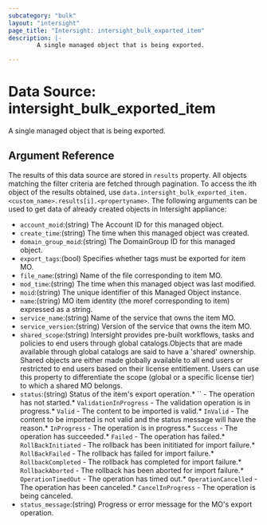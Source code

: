 ```yaml
---
subcategory: "bulk"
layout: "intersight"
page_title: "Intersight: intersight_bulk_exported_item"
description: |-
        A single managed object that is being exported.

---
```


# Data Source: intersight_bulk_exported_item
A single managed object that is being exported.
## Argument Reference
The results of this data source are stored in `results` property.
All objects matching the filter criteria are fetched through pagination.
To access the ith object of the results obtained, use `data.intersight_bulk_exported_item.<custom_name>.results[i].<propertyname>`.
The following arguments can be used to get data of already created objects in Intersight appliance:
* `account_moid`:(string) The Account ID for this managed object. 
* `create_time`:(string) The time when this managed object was created. 
* `domain_group_moid`:(string) The DomainGroup ID for this managed object. 
* `export_tags`:(bool) Specifies whether tags must be exported for item MO. 
* `file_name`:(string) Name of the file corresponding to item MO. 
* `mod_time`:(string) The time when this managed object was last modified. 
* `moid`:(string) The unique identifier of this Managed Object instance. 
* `name`:(string) MO item identity (the moref corresponding to item) expressed as a string. 
* `service_name`:(string) Name of the service that owns the item MO. 
* `service_version`:(string) Version of the service that owns the item MO. 
* `shared_scope`:(string) Intersight provides pre-built workflows, tasks and policies to end users through global catalogs.Objects that are made available through global catalogs are said to have a 'shared' ownership. Shared objects are either made globally available to all end users or restricted to end users based on their license entitlement. Users can use this property to differentiate the scope (global or a specific license tier) to which a shared MO belongs. 
* `status`:(string) Status of the item's export operation.* `` - The operation has not started.* `ValidationInProgress` - The validation operation is in progress.* `Valid` - The content to be imported is valid.* `InValid` - The content to be imported is not valid and the status message will have the reason.* `InProgress` - The operation is in progress.* `Success` - The operation has succeeded.* `Failed` - The operation has failed.* `RollBackInitiated` - The rollback has been inititiated for import failure.* `RollBackFailed` - The rollback has failed for import failure.* `RollbackCompleted` - The rollback has completed for import failure.* `RollbackAborted` - The rollback has been aborted for import failure.* `OperationTimedOut` - The operation has timed out.* `OperationCancelled` - The operation has been canceled.* `CancelInProgress` - The operation is being canceled. 
* `status_message`:(string) Progress or error message for the MO's export operation. 
 

